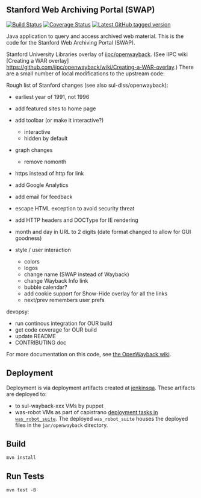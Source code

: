 ## Stanford Web Archiving Portal (SWAP)

[![Build Status](https://travis-ci.org/sul-dlss/swap.svg?branch=master)](https://travis-ci.org/sul-dlss/swap)
[![Coverage Status](https://coveralls.io/repos/github/sul-dlss/swap/badge.svg)](https://coveralls.io/github/sul-dlss/swap)
[![Latest GitHub tagged version](https://badge.fury.io/gh/sul-dlss%swap.svg)](https://badge.fury.io/gh/sul-dlss%2Fswap)

Java application to query and access archived web material. This is the code for the Stanford Web Archiving Portal (SWAP).

Stanford University Libraries overlay of [iipc/openwayback](https://github.com/iipc/openwayback).  (See IIPC wiki [Creating a WAR overlay] https://github.com/iipc/openwayback/wiki/Creating-a-WAR-overlay.)  There are a small number of local modifications to the upstream code:

Rough list of Stanford changes (see also sul-dlss/openwayback):

- earliest year of 1991, not 1996
- add featured sites to home page
- add toolbar (or make it interactive?)
  - interactive
  - hidden by default
- graph changes
  - remove nomonth
- https instead of http for link
- add Google Analytics
- add email for feedback
- escape HTML exception to avoid security threat
- add HTTP headers and DOCType for IE rendering
- month and day in URL to 2 digits (date format changed to allow for GUI goodness)

- style / user interaction
  - colors
  - logos
  - change name (SWAP instead of Wayback)
  - change Wayback Info link
  - bubble calendar?
  - add cookie support for Show-Hide overlay for all the links
  - next/prev remembers user prefs

devopsy:
- run continous integration for OUR build
- get code coverage for OUR build
- update README
- CONTRIBUTING doc


For more documentation on this code, see [the OpenWayback wiki](https://github.com/iipc/openwayback/wiki).

## Deployment

Deployment is via deployment artifacts created at [jenkinsqa](https://jenkinsqa.stanford.edu/job/was-swap/).  These artifacts are deployed to:
- to sul-wayback-xxx VMs by puppet
- was-robot VMs as part of capistrano [deployment tasks in `was_robot_suite`](https://github.com/sul-dlss/was_robot_suite/blob/master/config/deploy.rb#L47-L54). The deployed `was_robot_suite` houses the deployed files in the `jar/openwayback` directory.

## Build
```
mvn install
```

## Run Tests
```
mvn test -B
```
